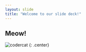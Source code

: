 ```yaml
---
layout: slide
title: "Welcome to our slide deck!"
---
```


## Meow!

![codercat](https://octodex.github.com/images/hula_loop_octodex03.gif)
{: .center}
